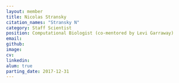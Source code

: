 ```yaml
---
layout: member
title: Nicolas Stransky
citation_names: "Stransky N"
category: Staff Scientist
position: Computational Biologist (co-mentored by Levi Garraway)
email: 
github: 
image: 
cv:
linkedin: 
alum: true
parting_date: 2017-12-31
---
```


